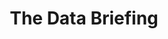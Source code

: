 ---
# This topic lives at
# https://digital.gov/topics/the-data-briefing

# Topic Title
title: "The Data Briefing"

# description — keep it short and clear
summary: ""

# Weight
weight: 1

# For more information on managing topics,
# see https://github.com/GSA/digitalgov.gov/wiki/topics
---